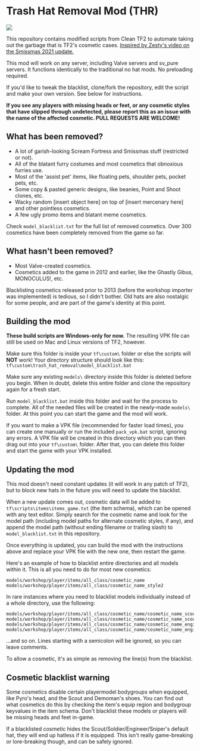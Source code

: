 # Trash Hat Removal Mod (THR)
![](https://i.imgur.com/fbnVYqS.jpeg)

This repository contains modified scripts from Clean TF2 to automate taking out the garbage that is TF2's cosmetic cases. [Inspired by Zesty's video on the Smissmas 2021 update.](https://www.youtube.com/watch?v=REIMVw84hj4)

This mod will work on any server, including Valve servers and sv_pure servers. It functions identically to the traditional no hat mods. No preloading required.

If you'd like to tweak the blacklist, clone/fork the repository, edit the script and make your own version. See below for instructions.

**If you see any players with missing heads or feet, or any cosmetic styles that have slipped through undetected, please report this as an issue with the name of the affected cosmetic. PULL REQUESTS ARE WELCOME!**

## What has been removed?

- A lot of garish-looking Scream Fortress and Smissmas stuff (restricted or not).
- All of the blatant furry costumes and most cosmetics that obnoxious furries use.
- Most of the 'assist pet' items, like floating pets, shoulder pets, pocket pets, etc.
- Some copy & pasted generic designs, like beanies, Point and Shoot clones, etc.
- Wacky random [insert object here] on top of [insert mercenary here] and other pointless cosmetics.
- A few ugly promo items and blatant meme cosmetics.

Check `model_blacklist.txt` for the full list of removed cosmetics. Over 300 cosmetics have been completely removed from the game so far.

## What hasn't been removed?

- Most Valve-created cosmetics.
- Cosmetics added to the game in 2012 and earlier, like the Ghastly Gibus, MONOCULUS!, etc.

Blacklisting cosmetics released prior to 2013 (before the workshop importer was implemented) is tedious, so I didn't bother. Old hats are also nostalgic for some people, and are part of the game's identity at this point.

## Building the mod

**These build scripts are Windows-only for now.** The resulting VPK file can still be used on Mac and Linux versions of TF2, however.

Make sure this folder is inside your `tf\custom\` folder or else the scripts will **NOT** work! Your directory structure should look like this: `tf\custom\trash_hat_removal\model_blacklist.bat`

Make sure any existing `models\` directory inside this folder is deleted before you begin. When in doubt, delete this entire folder and clone the repository again for a fresh start.

Run `model_blacklist.bat` inside this folder and wait for the process to complete. All of the needed files will be created in the newly-made `models\` folder. At this point you can start the game and the mod will work.

If you want to make a VPK file (recommended for faster load times), you can create one manually or run the included `pack_vpk.bat` script, ignoring any errors. A VPK file will be created in this directory which you can then drag out into your `tf\custom\` folder. After that, you can delete this folder and start the game with your VPK installed.

## Updating the mod

This mod doesn't need constant updates (it will work in any patch of TF2), but to block new hats in the future you will need to update the blacklist.

When a new update comes out, cosmetic data will be added to `tf\scripts\items\items_game.txt` (the item schema), which can be opened with any text editor. Simply search for the cosmetic name and look for the model path (including model paths for alternate cosmetic styles, if any), and append the model path (without ending filename or trailing slash) to `model_blacklist.txt` in this repository.

Once everything is updated, you can build the mod with the instructions above and replace your VPK file with the new one, then restart the game.

Here's an example of how to blacklist entire directories and all models within it. This is all you need to do for most new cosmetics:
```
models/workshop/player/items/all_class/cosmetic_name
models/workshop/player/items/all_class/cosmetic_name_style2
```

In rare instances where you need to blacklist models individually instead of a whole directory, use the following:
```
models/workshop/player/items/all_class/cosmetic_name/cosmetic_name_scout.dx80.vtx
models/workshop/player/items/all_class/cosmetic_name/cosmetic_name_scout.dx90.vtx
models/workshop/player/items/all_class/cosmetic_name/cosmetic_name_engineer.dx80.vtx
models/workshop/player/items/all_class/cosmetic_name/cosmetic_name_engineer.dx90.vtx
```
...and so on. Lines starting with a semicolon will be ignored, so you can leave comments.

To allow a cosmetic, it's as simple as removing the line(s) from the blacklist.

## Cosmetic blacklist warning

Some cosmetics disable certain playermodel bodygroups when equipped, like Pyro's head, and the Scout and Demoman's shoes. You can find out what cosmetics do this by checking the item's equip region and bodygroup keyvalues in the item schema. Don't blacklist these models or players will be missing heads and feet in-game.

If a blacklisted cosmetic hides the Scout/Soldier/Engineer/Sniper's default hat, they will end up hatless if it is equipped. This isn't really game-breaking or lore-breaking though, and can be safely ignored.
